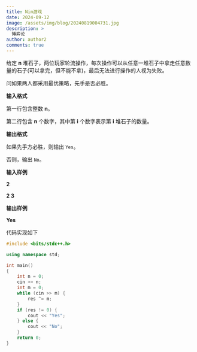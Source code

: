 ```yaml
---
title: Nim游戏
date: 2024-09-12
image: /assets/img/blog/20240819004731.jpg
description: >
  博弈论
author: author2
comments: true
---
```


给定 **n** 堆石子，两位玩家轮流操作，每次操作可以从任意一堆石子中拿走任意数量的石子(可以拿完，但不能不拿)，最后无法进行操作的人视为失败。

问如果两人都采用最优策略，先手是否必胜。

**输入格式**

第一行包含整数 **n**。

第二行包含 **n** 个数字，其中第 **i** 个数字表示第 **i** 堆石子的数量。

**输出格式**

如果先手方必胜，则输出 `Yes`。

否则，输出 `No`。

**输入样例**

<p><strong>2</strong></p><p><strong>2 3</strong></p>

**输出样例**

<p><strong>Yes</strong></p>

代码实现如下

```c++
#include <bits/stdc++.h>

using namespace std;

int main()
{
    int n = 0;
    cin >> n;
    int m = 0;
    while (cin >> m) {
        res ^= m;
    }
    if (res != 0) {
        cout << "Yes";
    } else {
        cout << "No";
    }
    return 0;
}
```

